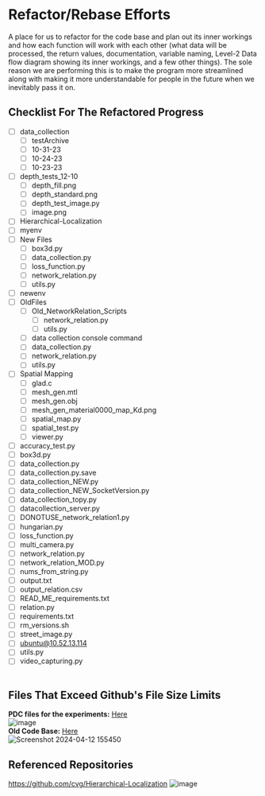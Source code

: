 # Refactor/Rebase Efforts
A place for us to refactor for the code base and plan out its inner workings and how each function 
will work with each other (what data will be processed, the return values, documentation, variable naming, 
Level-2 Data flow diagram showing its inner workings, and a few other things). The sole reason we are 
performing this is to make the program more streamlined along with making it more understandable for people 
in the future when we inevitably pass it on.

## Checklist For The Refactored Progress
- [ ] data_collection
	- [ ] testArchive
	- [ ] 10-31-23
	- [ ] 10-24-23
	- [ ] 10-23-23
- [ ] depth_tests_12-10
	- [ ] depth_fill.png
	- [ ] depth_standard.png
	- [ ] depth_test_image.py
	- [ ] image.png
- [ ] Hierarchical-Localization
- [ ] myenv
- [ ] New Files
	- [ ] box3d.py
	- [ ] data_collection.py
	- [ ] loss_function.py
	- [ ] network_relation.py
	- [ ] utils.py
- [ ] newenv
- [ ] OldFiles
	- [ ] Old_NetworkRelation_Scripts
		- [ ] network_relation.py
		- [ ] utils.py
	- [ ] data collection console command
	- [ ] data_collection.py
	- [ ] network_relation.py
	- [ ] utils.py
- [ ] Spatial Mapping
	- [ ] glad.c
	- [ ] mesh_gen.mtl
	- [ ] mesh_gen.obj
	- [ ] mesh_gen_material0000_map_Kd.png
	- [ ] spatial_map.py
	- [ ] spatial_test.py
	- [ ] viewer.py
- [ ] accuracy_test.py
- [ ] box3d.py
- [ ] data_collection.py
- [ ] data_collection.py.save
- [ ] data_collection_NEW.py
- [ ] data_collection_NEW_SocketVersion.py
- [ ] data_collection_topy.py
- [ ] datacollection_server.py
- [ ] DONOTUSE_network_relation1.py
- [ ] hungarian.py
- [ ] loss_function.py
- [ ] multi_camera.py
- [ ] network_relation.py
- [ ] network_relation_MOD.py
- [ ] nums_from_string.py
- [ ] output.txt
- [ ] output_relation.csv
- [ ] READ_ME_requirements.txt
- [ ] relation.py
- [ ] requirements.txt
- [ ] rm_versions.sh
- [ ] street_image.py
- [ ] ubuntu@10.52.13.114
- [ ] utils.py
- [ ] video_capturing.py
<br><br>

## Files That Exceed Github's File Size Limits
**PDC files for the experiments:** [Here](https://drive.google.com/drive/folders/1ALwyBN3_T4iz4_cKKzfMz8ZIbbp9zOQS?usp=drive_link) <br>
![image](https://github.com/ISL-INTELLIGENT-SYSTEMS-LAB/objDetection-refactor/assets/78773029/71c605ee-40bf-44a8-a539-2a2cfa0f32f8) <br>
**Old Code Base:** [Here](https://drive.google.com/file/d/1MFZpc6wPdFgUKO2ngvbvKa_0UebA4hJU/view?usp=drive_link) <br>
![Screenshot 2024-04-12 155450](https://github.com/ISL-INTELLIGENT-SYSTEMS-LAB/objDetection-refactor/assets/78773029/c379147f-742a-458d-ac9a-d41efb75c852) <br>

## Referenced Repositories
https://github.com/cvg/Hierarchical-Localization
![image](https://github.com/ISL-INTELLIGENT-SYSTEMS-LAB/objDetection-refactor/assets/78773029/4e094647-ae1a-4e76-a70a-5cc7dd5832bb)
